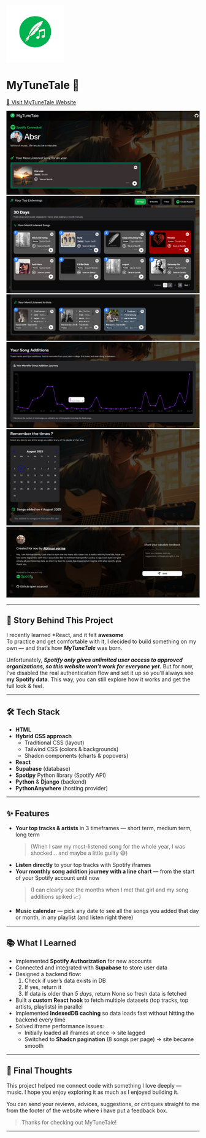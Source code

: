 <img src="./frontend/public/logo.png" width="150" height="150" >

# MyTuneTale 🎵  

[🔗 Visit MyTuneTale Website](https://mytunetale.pythonanywhere.com)  

![Screenshot 2](screenshots/2.png)  
![Screenshot 2](screenshots/1.png)  
![Screenshot 2](screenshots/3.png)  
![Screenshot 2](screenshots/4.png)  
![Screenshot 2](screenshots/6.png)  
![Screenshot 2](screenshots/7.png)  

---

## 📖 Story Behind This Project  

I recently learned *React, and it felt **awesome**  
To practice and get comfortable with it, I decided to build something on my own — and that’s how ***MyTuneTale*** was born.  

Unfortunately, ***Spotify only gives unlimited user access to approved organizations, so this website won’t work for everyone yet.*** But for now, I’ve disabled the real authentication flow and set it up so you’ll always see **my Spotify data**. This way, you can still explore how it works and get the full look & feel.  

---

## 🛠 Tech Stack  

- **HTML**  
- **Hybrid CSS approach**  
  - Traditional CSS (layout)  
  - Tailwind CSS (colors & backgrounds)  
  - Shadcn components (charts & popovers)  
- **React**  
- **Supabase** (database)  
- **Spotipy** Python library (Spotify API)  
- **Python** & **Django** (backend)  
- **PythonAnywhere** (hosting provider)  

---

## ✨ Features  

- **Your top tracks & artists** in 3 timeframes — short term, medium term, long term  
  > (When I saw my most-listened song for the whole year, I was shocked... and maybe a little guilty 😅)  
- **Listen directly** to your top tracks with Spotify iframes  
- **Your monthly song addition journey with a line chart** — from the start of your Spotify account until now  
  > (I can clearly see the months when I met that girl and my song additions spiked 📈)  
- **Music calendar** — pick any date to see all the songs you added that day or month, in any playlist (and listen right there)  

---

## 📚 What I Learned  

- Implemented **Spotify Authorization** for new accounts  
- Connected and integrated with **Supabase** to store user data  
- Designed a backend flow:  
  1. Check if user’s data exists in DB  
  2. If yes, return it  
  3. If data is older than *5 days*, return None so fresh data is fetched  
- Built a **custom React hook** to fetch multiple datasets (top tracks, top artists, playlists) in parallel  
- Implemented **IndexedDB caching** so data loads fast without hitting the backend every time  
- Solved iframe performance issues:  
  - Initially loaded all iframes at once → site lagged  
  - Switched to **Shadcn pagination** (8 songs per page) → site became smooth  

---

## 🙌 Final Thoughts

This project helped me connect code with something I love deeply — music. I hope you enjoy exploring it as much as I enjoyed building it.

You can send your reviews, advices, suggestions, or critiques straight to me from the footer of the website where i have put a feedback box.

> Thanks for checking out MyTuneTale!

---